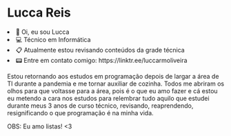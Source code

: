 # Lucca Reis
<p>
<li>👋 Oi, eu sou Lucca</li>
<li>💻 Técnico em Informática</li>
<li>📋 Atualmente estou revisando conteúdos da grade técnica</li>
<li>📟 Entre em contato comigo: https://linktr.ee/luccarmoliveira</li>
  </p>
<p>Estou retornando aos estudos em programação depois de largar a área de TI durante a pandemia e me tornar auxiliar de cozinha. Todos me abriram os olhos para que voltasse para a área, pois é o que eu amo fazer e cá estou eu metendo a cara nos estudos para relembrar tudo aquilo que estudei durante meus 3 anos de curso técnico, revisando, reaprendendo, resignificando o que programação é na minha vida.</p>
<p>OBS: Eu amo listas! <3</p>
